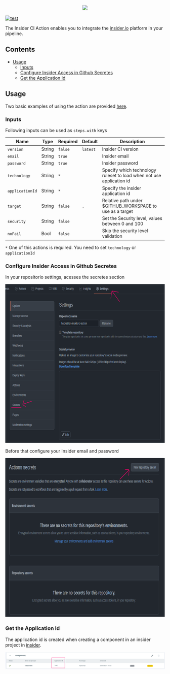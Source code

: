<p align="center">
  <img src="https://www.insidersec.io/wp-content/uploads/2020/11/cover-linkedin2.png">
</p>

[![test](https://github.com/ralvescosta/hackathon-insiderci-action/actions/workflows/test.yml/badge.svg?branch=main)](https://github.com/ralvescosta/hackathon-insiderci-action/actions/workflows/test.yml)

The Insider CI Action enables you to integrate the [insider.io](https://console.insidersec.io/) platform in your pipeline.

## Contents

- [Usage](#usage)
  - [Inputs](#inputs)
  - [Configure Insider Access in Github Secretes](#configure-insider-access-in-github-secretes)
  - [Get the Application Id](#get-the-application-id)


## Usage

Two basic examples of using the action are provided [here](https://github.com/ralvescosta/hackathon-insiderci-action/tree/main/sample-yml). 

### Inputs

Following inputs can be used as `steps.with` keys

| Name             | Type    | Required | Default   | Description                                                          |
|------------------|---------|----------|-----------|----------------------------------------------------------------------|
| `version`        | String  |  `false` |`latest`   | Insider CI version                                                   |
| `email`          | String  |  `true`  |           | Insider email                                                        |
| `password`       | String  |  `true`  |           | Insider password                                                     |
| `technology`     | String  |  `*`     |           | Specify which technology ruleset to load when not use application id |
| `applicationId`  | String  |  `*`     |           | Specify the insider application id                                   |
| `target`         | String  |  `false` |`.`        | Relative path under $GITHUB_WORKSPACE to use as a target             |
| `security`       | String  |  `false` |           | Set the Security level, values between 0 and 100                     |
| `noFail`         | Bool    |  `false` |           | Skip the security level validation                                   |

`*` One of this actions is required. You need to set `technology` or `applicationId`

### Configure Insider Access in Github Secretes

In your repositorio settings, acesses the secretes section

<p align="center">
  <img src="./docs/secrets.png" width=700 height=500>
</p>

Before that configure your Insider email and password

<p align="center">
  <img src="./docs/config_secrets.png" width=700 height=500>
</p>

### Get the Application Id

The application id is created when creating a component in an insider project in [insider](https://console.insidersec.io/).

<p align="center">
  <img src="./docs/applicationid.png" >
</p>